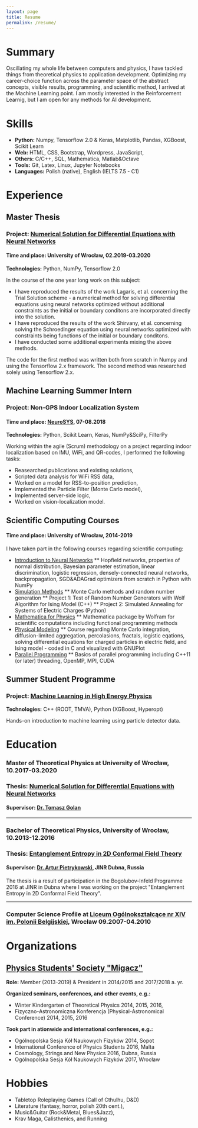 ```yaml
---
layout: page
title: Resume
permalink: /resume/
---
```

# Summary
 Oscillating my whole life between computers and physics, I have tackled things from theoretical physics to application development. Optimizing my career-choice function across the parameter space of the abstract concepts, visible results, programming, and scientific method, I arrived at the Machine Learning point. I am mostly interested in the Reinforcement Learnig, but I am open for any methods for AI development.

# Skills

* **Python:** Numpy, Tensorflow 2.0 &amp; Keras, Matplotlib, Pandas, XGBoost, Scikit Learn
* **Web:** HTML, CSS, Bootstrap, Wordpress, JavaScript,
* **Others:** C/C++, SQL, Mathematica, Matlab&amp;Octave
* **Tools:** Git, Latex, Linux, Jupyter Notebooks
* **Languages:** Polish (native), English (IELTS 7.5 - C1)

# Experience
## Master Thesis
### Project: [Numerical Solution for Differential Equations with Neural Networks](https://github.com/PGrabinski/NeuralDifferentialEquations)
#### Time and place: University of Wrocław, 02.2019-03.2020
**Technologies:** Python, NumPy, Tensorflow 2.0

 In the course of the one year long work on this subject:
* I have reproduced the results of the work Lagaris, et al. concerning the Trial Solution scheme - a numerical method for solving differential equations using neural networks optimized without additional constraints as the initial or boundary conditons are incorporated directly into the solution.
* I have reproduced the results of the work Shirvany, et al. concerning solving the Schroedinger equation using neural networks optimized with constraints being functions of the initial or boundary conditons.
* I have conducted some additional experiments mixing the above methods.

The code for the first method was written both from scratch in Numpy and using the Tensorflow 2.x framework. The second method was researched solely using Tensorflow 2.x.


## Machine Learning Summer Intern
### Project: Non-GPS Indoor Localization System
#### Time and place: [NeuroSYS](https://neurosys.com), 07-08.2018
**Technologies:** Python, Scikit Learn, Keras, NumPy&amp;SciPy, FilterPy

 Working within the agile (Scrum) methodology on a project regarding indoor localization based on IMU, WiFi, and QR-codes, I performed the following tasks:
* Reasearched publications and existing solutions,
* Scripted data analysis for WiFi RSS data,
* Worked on a model for RSS-to-position prediction,
* Implemented the Particle Filter (Monte Carlo model),
* Implemented server-side logic,
* Worked on vision-localization model.

## Scientific Computing Courses
#### Time and place: University of Wrocław, 2014-2019
 I have taken part in the following courses regarding scientific computing:
* [Introduction to Neural Networks](https://github.com/PGrabinski/IntroductionNeuralNetworks)
    ** Hopfield networks, properties of normal distribution, Bayesian parameter estimation, linear discrimination, logistic regression, densely-connected neural networks, backpropagation, SGD&ADAGrad optimizers from scratch in Python with NumPy
* [Simulation Methods](https://github.com/PGrabinski/SimulationMethods)
    ** Monte Carlo methods and random number generation
    ** Project 1: Test of Random Number Generators with Wolf Algorithm for Ising Model (C++)
    ** Project 2: Simulated Annealing for Systems of Electric Charges (Python)
* [Mathematica for Physics](https://github.com/PGrabinski/MathematicaPhysics)
    ** Mathematica package by Wolfram for scientific computations including functional programming methods
* [Physical Modeling](https://github.com/PGrabinski/PhysicalModeling)
    ** Course regarding Monte Carlo integration, diffusion-limited aggregation, percolasions, fractals, logistic eqations, solving differential equations for charged particles in electric field, and Ising model - coded in C and visualized with GNUPlot
* [Parallel Programming](https://github.com/PGrabinski/ParallelPrograming)
    ** Basics of parallel programming including C++11 (or later) threading, OpenMP, MPI, CUDA



## Summer Student Programme
### Project: [Machine Learning in High Energy Physics](https://github.com/PGrabinski/ATLAS_ML)
**Technologies:** C++ (ROOT, TMVA), Python (XGBoost, Hyperopt)

 Hands-on introduction to machine learning using particle detector data.

# Education
### Master of Theoretical Physics at University of Wrocław, 10.2017-03.2020
### Thesis: [Numerical Solution for Differential Equations with Neural Networks](https://github.com/PGrabinski/NeuralDifferentialEquations)
#### Supervisor: [Dr. Tomasz Golan](https://www.linkedin.com/in/tomasz-golan-10b458151)

----
### Bachelor of Theoretical Physics, University of Wrocław, 10.2013-12.2016
### Thesis: [Entanglement Entropy in 2D Conformal Field Theory](https://github.com/PGrabinski/BachelorThesis)
#### Supervisor: [Dr. Artur Pietrykowski](https://www.researchgate.net/profile/Artur_Pietrykowski), JINR Dubna, Russia
 The thesis is a result of participation in the Bogolubov-Infeld Programme 2016 at JINR in Dubna where I was working on the project "Entanglement Entropy in 2D Conformal Field Theory".
 
----
### Computer Science Profile at [Liceum Ogólnokształcące nr XIV im. Polonii Belgijskiej](https://lo14.wroc.pl/), Wrocław 09.2007-04.2010

# Organizations 
## [Physics Students' Society "Migacz"](http://migacz.edu.pl/)
**Role:** Member (2013-2019) &amp; President in 2014/2015 and 2017/2018 a. yr.

**Organized seminars, conferences, and other events, e.g.:**
* Winter Kindergarten of Theoretical Physics 2014, 2015, 2016,
* Fizyczno-Astronomiczna Konferencja (Physical-Astronomical Conference) 2014, 2015, 2016

**Took part in ationwide and international conferences, e.g.:**
* Ogólnopolska Sesja Kół Naukowych Fizyków 2014, Sopot
* International Conference of Physics Students 2016, Malta
* Cosmology, Strings and New Physics 2016, Dubna, Russia
* Ogólnopolska Sesja Kół Naukowych Fizyków 2017, Wrocław


# Hobbies
* Tabletop Roleplaying Games (Call of Cthulhu, D&amp;D)
* Literature (fantasy, horror, polish 20th cent.),
* Music&amp;Guitar (Rock&amp;Metal, Blues&amp;Jazz),
* Krav Maga, Calisthenics, and Running